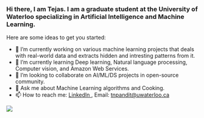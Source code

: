 ### Hi there, I am Tejas. I am a graduate student at the University of Waterloo specializing in Artificial Intelligence and Machine Learning.

Here are some ideas to get you started:

- 🔭 I’m currently working on various machine learning projects that deals with real-world data and extracts hidden and intresting patterns from it.
- 🌱 I’m currently learning Deep learning, Natural language processing, Computer vision, and Amazon Web Services.
- 👯 I’m looking to collaborate on AI/ML/DS projects in open-source community.
- 💬 Ask me about Machine Learning algorithms and Cooking.
- 📫 How to reach me: <a href = "https://www.linkedin.com/in/tejas-pandit/"> LinkedIn </a>, Email: <a href = "tnpandit@uwaterloo.ca"> tnpandit@uwaterloo.ca </a>

<a href="https://github.com/tejasnp163/tejasnp163">
  <img align="center" src="https://github-readme-stats.vercel.app/api/top-langs/?username=tejasnp163&hide=java,html&title_color=black&text_color=black&icon_color=black&bg_color=white" />
</a>
